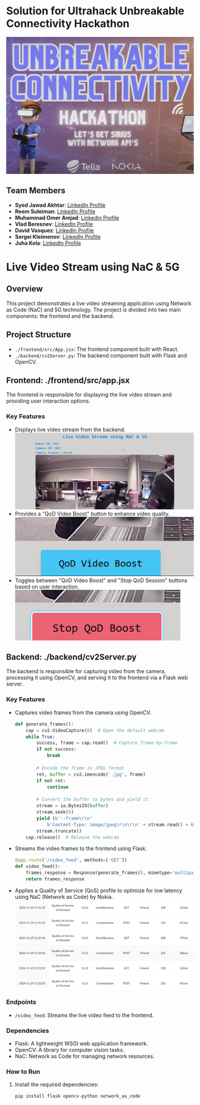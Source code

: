 # Solution for Ultrahack Unbreakable Connectivity Hackathon
![alt text](./assets/image-3.png)

## Team Members
- **Syed Jawad Akhtar**: [LinkedIn Profile](https://www.linkedin.com/in/syed-jawad-akhtar/)
- **Reem Suleiman**: [LinkedIn Profile](https://www.linkedin.com/in/reem-suleiman/)
- **Muhammad Omer Amjad**: [Linkedin Profile](https://www.linkedin.com/in/omeramjad/)
- **Vlad Beresnev**: [LinkedIn Profile](https://www.linkedin.com/in/vlad-beresnev-5b6673269)
- **David Vasquez**: [LinkedIn Profile](https://www.linkedin.com/in/baskelos/)
- **Sergei Kleimenov**: [LinkedIn Profile](https://www.linkedin.com/in/sergei-kleimenov-13937419/)
- **Juha Kela**: [LinkedIn Profile](https://www.linkedin.com/in/juhakela/)

# Live Video Stream using NaC & 5G
## Overview
This project demonstrates a live video streaming application using Network as Code (NaC) and 5G technology. The project is divided into two main components: the frontend and the backend.

## Project Structure
- `./frontend/src/App.jsx`: The frontend component built with React.
- `./backend/cv2Server.py`: The backend component built with Flask and OpenCV.

## Frontend: ./frontend/src/app.jsx
The frontend is responsible for displaying the live video stream and providing user interaction options.

### Key Features
- Displays live video stream from the backend.
![alt text](./assets/image.png)
- Provides a "QoD Video Boost" button to enhance video quality.
![alt text](./assets/image-1.png)
- Toggles between "QoD Video Boost" and "Stop QoD Session" buttons based on user interaction.
![alt text](./assets/image-2.png)

## Backend: ./backend/cv2Server.py
The backend is responsible for capturing video from the camera, processing it using OpenCV, and serving it to the frontend via a Flask web server.

### Key Features
- Captures video frames from the camera using OpenCV.
    ```python
    def generate_frames():
        cap = cv2.VideoCapture(0)  # Open the default webcam
        while True:
            success, frame = cap.read()  # Capture frame-by-frame
            if not success:
                break

            # Encode the frame in JPEG format
            ret, buffer = cv2.imencode('.jpg', frame)
            if not ret:
                continue

            # Convert the buffer to bytes and yield it
            stream = io.BytesIO(buffer)
            stream.seek(0)
            yield (b'--frame\r\n'
                b'Content-Type: image/jpeg\r\n\r\n' + stream.read() + b'\r\n')
            stream.truncate()
        cap.release()  # Release the webcam

- Streams the video frames to the frontend using Flask.
    ```python
    @app.route('/video_feed', methods=['GET'])
    def video_feed():
        frames_response = Response(generate_frames(), mimetype='multipart/x-mixed-replace; boundary=frame')
        return frames_response

- Applies a Quality of Service (QoS) profile to optimize for low latency using NaC (Network as Code) by Nokia.
![alt text](./assets/image-4.png)

### Endpoints
- `/video_feed`: Streams the live video feed to the frontend.

### Dependencies
- Flask: A lightweight WSGI web application framework.
- OpenCV: A library for computer vision tasks.
- NaC: Network as Code for managing network resources.

### How to Run
1. Install the required dependencies:
   ```bash
   pip install flask opencv-python network_as_code